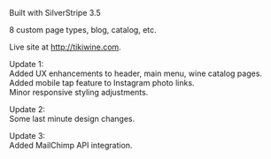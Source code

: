 Built with SilverStripe 3.5

8 custom page types, blog, catalog, etc.

Live site at http://tikiwine.com.

Update 1:  
Added UX enhancements to header, main menu, wine catalog pages.  
Added mobile tap feature to Instagram photo links.  
Minor responsive styling adjustments.  

Update 2:  
Some last minute design changes.

Update 3:  
Added MailChimp API integration.
